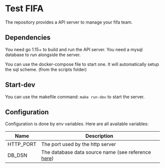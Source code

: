 # Test FIFA

The repository provides a API server to manage your fifa team.

## Dependencies

You need go 1.15+ to build and run the API server.
You need a mysql database to run alongside the server.

You can use the docker-compose file to start one. It will automatically setup the sql scheme. (from the scripts folder)

## Start-dev

You can use the makefile command: `make run-dev` to start the server.

## Configuration

Configuration is done by env variables. Here are all available variables:

Name|Description
----|--------
HTTP_PORT|The port used by the http server
DB_DSN|The database data source name (see reference [here](https://gorm.io/docs/connecting_to_the_database.html))
